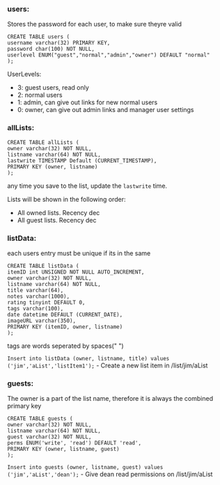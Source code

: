
### users:

Stores the password for each user, to make sure theyre valid
```
CREATE TABLE users (
username varchar(32) PRIMARY KEY,
password char(100) NOT NULL,
userlevel ENUM("guest","normal","admin","owner") DEFAULT "normal"
);
```

UserLevels:

 - 3: guest users, read only
 - 2: normal users
 - 1: admin, can give out links for new normal users
 - 0: owner, can give out admin links and manager user settings

### allLists:

```
CREATE TABLE allLists (
owner varchar(32) NOT NULL,
listname varchar(64) NOT NULL,
lastwrite TIMESTAMP Default (CURRENT_TIMESTAMP),
PRIMARY KEY (owner, listname)
);
```

any time you save to the list, update the `lastwrite` time.

Lists will be shown in the following order:
 - All owned lists. Recency dec
 - All guest lists. Recency dec

### listData:

each users entry must be unique if its in the same 
```
CREATE TABLE listData (
itemID int UNSIGNED NOT NULL AUTO_INCREMENT,
owner varchar(32) NOT NULL,
listname varchar(64) NOT NULL,
title varchar(64),
notes varchar(1000),
rating tinyint DEFAULT 0,
tags varchar(100),
date datetime DEFAULT (CURRENT_DATE),
imageURL varchar(350),
PRIMARY KEY (itemID, owner, listname)
);
```

tags are words seperated by spaces(" ")

`Insert into listData (owner, listname, title) values ('jim','aList','listItem1');` - Create a new list item in /list/jim/aList

### guests:

The owner is a part of the list name, therefore it is always the combined primary key
```
CREATE TABLE guests (
owner varchar(32) NOT NULL,
listname varchar(64) NOT NULL,
guest varchar(32) NOT NULL,
perms ENUM('write', 'read') DEFAULT 'read',
PRIMARY KEY (owner, listname, guest)
);
```
`Insert into guests (owner, listname, guest) values ('jim','aList','dean');` - Give dean read permissions on /list/jim/aList